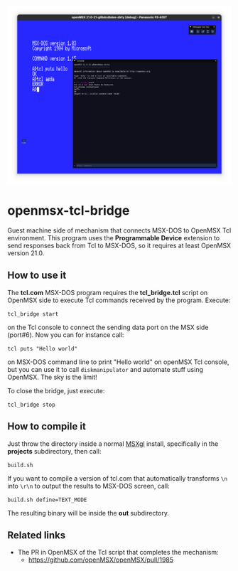 ![Screenshot](images/screenshot.png "Screenshot")

openmsx-tcl-bridge
==================

Guest machine side of mechanism that connects MSX-DOS to OpenMSX Tcl environment. This program uses the **Programmable Device** extension to send responses back from Tcl to MSX-DOS, so it requires at least OpenMSX version 21.0.

How to use it
-------------

The **tcl.com** MSX-DOS program requires the **tcl_bridge.tcl** script on OpenMSX side to execute Tcl commands received by the program. Execute:
```
tcl_bridge start
```
on the Tcl console to connect the sending data port on the MSX side (port#6). Now you can for instance call:
```
tcl puts "Hello world"
```
on MSX-DOS command line to print "Hello world" on openMSX Tcl console, but you can use it to call `diskmanipulator` and automate stuff using OpenMSX. The sky is the limit!

To close the bridge, just execute:
```
tcl_bridge stop
```

How to compile it
-----------------

Just throw the directory inside a normal [MSXgl](https://github.com/aoineko-fr/MSXgl) install, specifically in the **projects** subdirectory, then call:
```
build.sh
```
If you want to compile a version of tcl.com that automatically transforms `\n` into `\r\n` to output the results to MSX-DOS screen, call:
```
build.sh define=TEXT_MODE
```
The resulting binary will be inside the **out** subdirectory.

Related links
-------------

* The PR in OpenMSX of the Tcl script that completes the mechanism:
  * https://github.com/openMSX/openMSX/pull/1985
